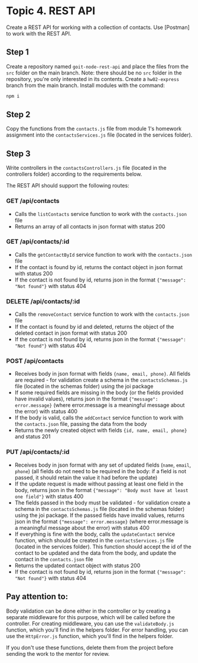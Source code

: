 # **Topic 4. REST API**

Create a REST API for working with a collection of contacts. Use [Postman] to work with the REST API.

## **Step 1**

Create a repository named `goit-node-rest-api` and place the files from the `src` folder on the main branch. Note: there should be no `src` folder in the repository, you're only interested in its contents.
Create a `hw02-express` branch from the main branch.
Install modules with the command:

```bash
npm i
```

## **Step 2**

Copy the functions from the `contacts.js` file from module 1's homework assignment into the `contactsServices.js` file (located in the services folder).

## **Step 3**

Write controllers in the `contactsControllers.js` file (located in the controllers folder) according to the requirements below.

The REST API should support the following routes:

### **GET /api/contacts**

- Calls the `listContacts` service function to work with the `contacts.json` file
- Returns an array of all contacts in json format with status 200

### **GET /api/contacts/:id**

- Calls the `getContactById` service function to work with the `contacts.json` file
- If the contact is found by id, returns the contact object in json format with status 200
- If the contact is not found by id, returns json in the format `{"message": "Not found"}` with status 404

### **DELETE /api/contacts/:id**

- Calls the `removeContact` service function to work with the `contacts.json` file
- If the contact is found by id and deleted, returns the object of the deleted contact in json format with status 200
- If the contact is not found by id, returns json in the format `{"message": "Not found"}` with status 404

### **POST /api/contacts**

- Receives body in json format with fields `{name, email, phone}`. All fields are required - for validation create a schema in the `contactsSchemas.js` file (located in the schemas folder) using the joi package
- If some required fields are missing in the body (or the fields provided have invalid values), returns json in the format `{"message": error.message}` (where error.message is a meaningful message about the error) with status 400
- If the body is valid, calls the `addContact` service function to work with the `contacts.json` file, passing the data from the body
- Returns the newly created object with fields `{id, name, email, phone}` and status 201

### **PUT /api/contacts/:id**

- Receives body in json format with any set of updated fields (`name`, `email`, `phone`) (all fields do not need to be required in the body: if a field is not passed, it should retain the value it had before the update)
- If the update request is made without passing at least one field in the body, returns json in the format `{"message": "Body must have at least one field"}` with status 400
- The fields passed in the body must be validated - for validation create a schema in the `contactsSchemas.js` file (located in the schemas folder) using the joi package. If the passed fields have invalid values, returns json in the format `{"message": error.message}` (where error.message is a meaningful message about the error) with status 400
- If everything is fine with the body, calls the `updateContact` service function, which should be created in the `contactsServices.js` file (located in the services folder). This function should accept the id of the contact to be updated and the data from the body, and update the contact in the `contacts.json` file
- Returns the updated contact object with status 200
- If the contact is not found by id, returns json in the format `{"message": "Not found"}` with status 404

## **Pay attention to:**

Body validation can be done either in the controller or by creating a separate middleware for this purpose, which will be called before the controller. For creating middleware, you can use the `validateBody.js` function, which you'll find in the helpers folder.
For error handling, you can use the `HttpError.js` function, which you'll find in the helpers folder.

If you don't use these functions, delete them from the project before sending the work to the mentor for review.
